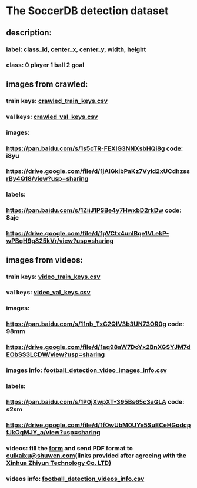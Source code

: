 # The SoccerDB detection dataset
## description:
### label: class_id, center_x, center_y, width, height
### class: 0 player 1 ball 2 goal
## images from crawled:
### train keys: [crawled_train_keys.csv](https://github.com/newsdata/SoccerDB/blob/master/dataset/detection_dataset/crawled_train_keys.csv)
### val keys: [crawled_val_keys.csv](https://github.com/newsdata/SoccerDB/blob/master/dataset/detection_dataset/crawled_val_keys.csv)
### images: 
### https://pan.baidu.com/s/1s5cTR-FEXlG3NNXsbHQi8g code: i8yu
### https://drive.google.com/file/d/1jAIGkibPaKz7Vyld2xUCdhzssrBy4Q18/view?usp=sharing
### labels: 
### https://pan.baidu.com/s/1ZiiJ1PSBe4y7HwxbD2rkDw code: 8aje
### https://drive.google.com/file/d/1pVCtx4unIBqe1VLekP-wPBgH9g825kVr/view?usp=sharing
## images from videos:
### train keys: [video_train_keys.csv](https://github.com/newsdata/SoccerDB/blob/master/dataset/detection_dataset/video_train_keys.csv)
### val keys: [video_val_keys.csv](https://github.com/newsdata/SoccerDB/blob/master/dataset/detection_dataset/video_val_keys.csv)
### images: 
### https://pan.baidu.com/s/11nb_TxC2QIV3b3UN73OR0g code: 98mm
### https://drive.google.com/file/d/1aq98aW7DoYx2BnXGSYJM7dEObSS3LCDW/view?usp=sharing
### images info: [football_detection_video_images_info.csv](https://github.com/newsdata/SoccerDB/blob/master/dataset/detection_dataset/football_detection_video_images_info.csv)
### labels: 
### https://pan.baidu.com/s/1P0jXwpXT-395Bs65c3aGLA code: s2sm
### https://drive.google.com/file/d/1f0wUbM0UYe5SuECeHGodcpfJkOqMJY_a/view?usp=sharing
### videos: fill the [form](https://github.com/newsdata/SoccerDB/raw/master/dataset/SoccerDB_agreement_form.doc) and send PDF format to cuikaixu@shuwen.com(links provided after agreeing with the [Xinhua Zhiyun Technology Co. LTD](https://www.xinhuazhiyun.com/))
### videos info: [football_detection_videos_info.csv](https://github.com/newsdata/SoccerDB/blob/master/dataset/detection_dataset/football_detection_videos_info.csv)

